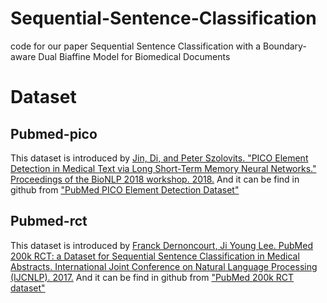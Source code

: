 # Sequential-Sentence-Classification
code for our paper Sequential Sentence Classification with a Boundary-aware Dual Biaffine Model for Biomedical Documents
# Dataset
## Pubmed-pico
This dataset is introduced by [Jin, Di, and Peter Szolovits. "PICO Element Detection in Medical Text via Long Short-Term Memory Neural Networks." Proceedings of the BioNLP 2018 workshop. 2018.](http://www.aclweb.org/anthology/W18-2308)
And it can be find in github from ["PubMed PICO Element Detection Dataset"](https://github.com/jind11/PubMed-PICO-Detection) 
## Pubmed-rct
This dataset is introduced by [Franck Dernoncourt, Ji Young Lee. PubMed 200k RCT: a Dataset for Sequential Sentence Classification in Medical Abstracts. International Joint Conference on Natural Language Processing (IJCNLP). 2017.]([http://www.aclweb.org/anthology/W18-2308](https://arxiv.org/abs/1710.06071))
And it can be find in github from ["PubMed 200k RCT dataset"](https://github.com/Franck-Dernoncourt/pubmed-rct)
